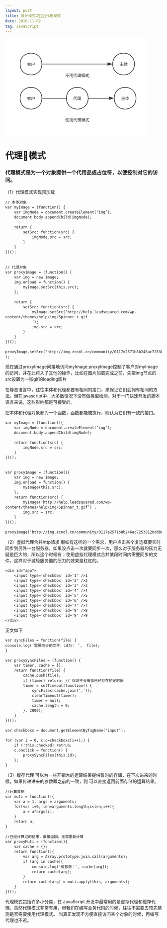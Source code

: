 ```yaml
---
layout: post
title: 设计模式之代理模式
date: 2018-11-02
tag: JavaScript
---
```


![](/images/posts/patterns/proxy.png)

代理模式
================

### 代理模式是为一个对象提供一个代用品或占位符，以便控制对它的访问。

（1）代理模式实现预加载
```
// 本体对象
var myImage = (function() {
    var imgNode = document.createElement(‘img’);
    document.body.appendChild(imgNode);

    return {
        setSrc: function(src) {
            imgNode.src = src;	
        }
    }
})();


// 代理对象
var proxyImage = (function() {
    var img = new Image;
    img.onload = function() {
        myImage.setSrc(this.src);
    };

    return {
        setSrc: function(src) {
            myImage.setSrc(‘http://help.leadsquared.com/wp-content/themes/help/img/Spinner_t.gif
            ’);
            img.src = src;
        }
    }
})();

proxyImage.setSrc("http://img.zcool.cn/community/0117e2571b8b246ac72538120dd8a4.jpg@1280w_1l_2o_100sh.jpg"
);
```

现在通过proxyImage间接地访问myImage.proxyImage控制了客户对myImage的访问，并在此将入了其他的操作，比如在图片加载完成之前，先把img节点的src设置为一张gif的loading图片


在静态语言中，往往本体和代理都要有相同的接口，来保证它们会拥有相同的方法。但在javascript中，大多数情况下没有做类型检测，对于一门快速开发的脚本语言来说，这些影响都是可接受的。

把本体和代理对象都为一个函数，函数都能被执行，则认为它们有一致的接口。

```
var myImage = (function(){
    var imgNode = document.createElement(‘img’);
    document.body.appendChild(imgNode);

    return function(src) {
        imgNode.src = src;
    }
})();


var proxyImage = (function(){
    var img = new Image;
    img.onload = function() {
        myImage(this.src);
    };
    return function(src) {
        myImage(‘http://help.leadsquared.com/wp-content/themes/help/img/Spinner_t.gif’) ;
        img.src = src;
    }
})();

proxyImage(‘http://img.zcool.cn/community/0117e2571b8b246ac72538120dd8a4.jpg@1280w_1l_2o_100sh.jpg’);
```

（2）虚拟代理合并http请求
假如有这样的一个需求，用户点击某个复选框要实时同步到另外一台服务器，如果没点击一次就要同步一次，那么对于服务器的压力无疑是巨大的，所以这个时候有；使用虚拟代理模式合并某段时间内需要同步的文件，这样对于减轻服务器的压力的效果是杠杠的。
```
<div id="app">
    <input type='checkbox' id='1' />1
    <input type='checkbox' id='2' />2
    <input type='checkbox' id='3' />3
    <input type='checkbox' id='4' />4
    <input type='checkbox' id='5' />5
    <input type='checkbox' id='6' />6
    <input type='checkbox' id='7' />7
    <input type='checkbox' id='8' />8
    <input type='checkbox' id='9' />9
</div>
```


正文如下
```
var syncFiles = function(file) {
console.log(‘需要同步的文件，id为： ’,  file);
}

var proxySyncFiles = (function() {
    var timer, cache = [];
    return function(file) {
        cache.push(file);
        if (timer) return; // 保证不会覆盖已经存在的定时器
        timer = setTimeout(function() {
            syncFiles(cache.join(‘,’));
            clearTimeout(timer);
            timer = null;
            cache.length = 0;
        }, 2000);
    }
})();

var checkboxs = document.getElementByTagName(‘input’);

for (var i = 0, c;c=checkboxs[i++];) {
    if (!this.checked) retrun;
    c.onclick = function() {
        proxySyncFiles(this.id);
    };
}
```

（3）缓存代理
可以为一些开销大的运算结果提供暂时的存储，在下次进来的时候，如果传递进来的参数跟之前的一致，则		可以直接返回前面存储的运算结果。

```
//计算乘积
var muti = function(){
    var a = 1, args = arguments; 
    for(var i=0, len=arguments.length;i<len;i++){
        a = a*args[i];
    }
    return a;
}

//已经计算过的结果，直接返回，无需重新计算
var proxyMuti = (function(){
    var cache = {};
    return function(){
        var arg = Array.prototype.join.call(arguments);
        if (arg in cache){
            console.log('缓存数：', cache[arg]);
            return cache[arg];
        }
        return cache[arg] = muti.apply(this, arguments);
    }
})();
```

代理模式包括许多小分类，在 JavaScript 开发中最常用的是虚拟代理和缓存代理。虽然代理模式非常有用，但我们在编写业务代码的时候，往往不需要去预先猜测是否需要使用代理模式。 当真正发现不方便直接访问某个对象的时候，再编写代理也不迟。
